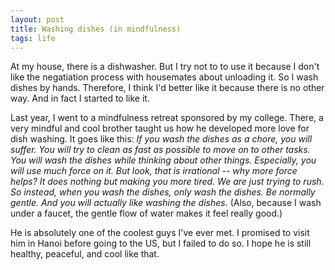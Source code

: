 ```yaml
---
layout: post
title: Washing dishes (in mindfulness)
tags: life
---
```


At my house, there is a dishwasher. But I try not to to use it because I don't like the negatiation process with housemates about unloading it. So I wash dishes by hands. Therefore, I think I'd better like it because there is no other way. And in fact I started to like it.

Last year, I went to a mindfulness retreat sponsored by my college. There, a very mindful and cool brother taught us how he developed more love for dish washing. It goes like this: *If you wash the dishes as a chore, you will suffer. You will try to clean as fast as possible to move on to other tasks. You will wash the dishes while thinking about other things. Especially, you will use much force on it. But look, that is irrational -- why more force helps? It does nothing but making you more tired. We are just trying to rush. So instead, when you wash the dishes, only wash the dishes. Be normally gentle. And you will actually like washing the dishes.* (Also, because I wash under a faucet, the gentle flow of water makes it feel really good.)

He is absolutely one of the coolest guys I've ever met. I promised to visit him in Hanoi before going to the US, but I failed to do so. I hope he is still healthy, peaceful, and cool like that. 